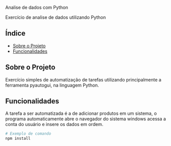 Analise de dados com Python

Exercício de analise de dados utilizando Python

## Índice

- [Sobre o Projeto](#sobre-o-projeto)
- [Funcionalidades](#funcionalidades)

## Sobre o Projeto

Exercício simples de automatização de tarefas utilizando principalmente a ferramenta pyautogui, na linguagem Python.

## Funcionalidades

A tarefa a ser automatizada é a de adicionar produtos em um sistema, o programa automaticamente abre o navegador do sistema windows acessa a conta do usuário e insere os dados em ordem.


```bash
# Exemplo de comando
npm install

